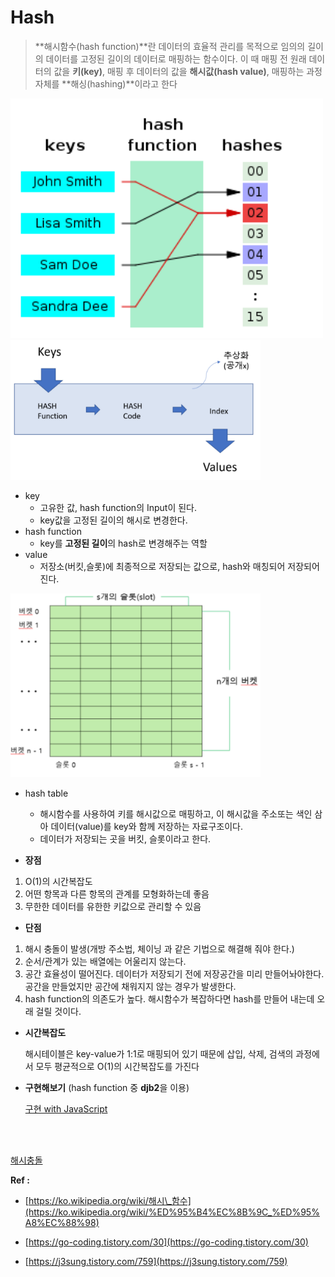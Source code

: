# Hash

> **해시함수(hash function)**란 데이터의 효율적 관리를 목적으로 임의의 길이의 데이터를 고정된 길이의 데이터로 매핑하는 함수이다.
> 이 때 매핑 전 원래 데이터의 값을 **키(key)**, 매핑 후 데이터의 값을 **해시값(hash value)**, 매핑하는 과정 자체를 **해싱(hashing)**이라고 한다

<img src="Hash-images/Untitled.png" width="500" >

<img src="Hash-images/Untitled%201.png" width="400" >

- key
  - 고유한 값, hash function의 Input이 된다.
  - key값을 고정된 길이의 해시로 변경한다.
- hash function
  - key를 **고정된 길이**의 hash로 변경해주는 역할
- value
  - 저장소(버킷,슬롯)에 최종적으로 저장되는 값으로, hash와 매칭되어 저장되어진다.

<img src="Hash-images/Untitled%202.png" width="400" >

- hash table

  - 해시함수를 사용하여 키를 해시값으로 매핑하고, 이 해시값을 주소또는 색인 삼아 데이터(value)를 key와 함께 저장하는 자료구조이다.
  - 데이터가 저장되는 곳을 버킷, 슬롯이라고 한다.

- **장점**

1. O(1)의 시간복잡도
2. 어떤 항목과 다른 항목의 관계를 모형화하는데 좋음
3. 무한한 데이터를 유한한 키값으로 관리할 수 있음

- **단점**

1. 해시 충돌이 발생(개방 주소법, 체이닝 과 같은 기법으로 해결해 줘야 한다.)
2. 순서/관계가 있는 배열에는 어울리지 않는다.
3. 공간 효율성이 떨어진다. 데이터가 저장되기 전에 저장공간을 미리 만들어놔야한다. 공간을 만들었지만 공간에 채워지지 않는 경우가 발생한다.
4. hash function의 의존도가 높다. 해시함수가 복잡하다면 hash를 만들어 내는데 오래 걸릴 것이다.

- **시간복잡도**

  해시테이블은 key-value가 1:1로 매핑되어 있기 때문에 삽입, 삭제, 검색의 과정에서 모두 평균적으로 O(1)의 시간복잡도를 가진다

- **구현해보기** (hash function 중 **djb2**을 이용)

  [구현 with JavaScript]()

<br>
<br>

[해시충돌](https://github.com/SleeplessN/TIL/blob/main/DataStructure/NonLinear/Hash/Hash%20Collision/Hash%20Collision.md)

**Ref :**

- [https://ko.wikipedia.org/wiki/해시\_함수](https://ko.wikipedia.org/wiki/%ED%95%B4%EC%8B%9C_%ED%95%A8%EC%88%98)

- [https://go-coding.tistory.com/30](https://go-coding.tistory.com/30)

- [https://j3sung.tistory.com/759](https://j3sung.tistory.com/759)
